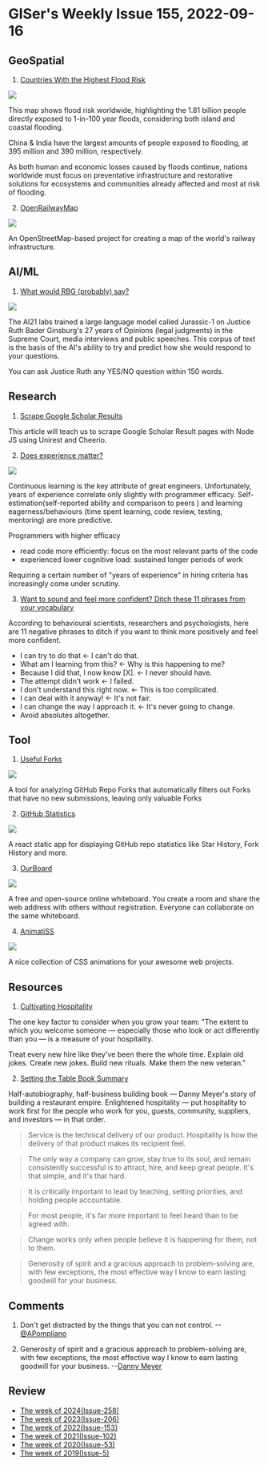 # GISer's Weekly Issue 155, 2022-09-16

## GeoSpatial

1. [Countries With the Highest Flood Risk](https://www.visualcapitalist.com/countries-highest-flood-risk/)

![](https://www.visualcapitalist.com/wp-content/uploads/2022/09/PopulationFloodRisk_MainGraphicOption2_1200px-1.jpg)

This map shows flood risk worldwide, highlighting the 1.81 billion people directly exposed to 1-in-100 year floods, considering both island and coastal flooding.

China & India have the largest amounts of people exposed to flooding, at 395 million and 390 million, respectively.

As both human and economic losses caused by floods continue, nations worldwide must focus on preventative infrastructure and restorative solutions for ecosystems and communities already affected and most at risk of flooding.

2. [OpenRailwayMap](https://www.openrailwaymap.org/)

![](https://www.informationninja.org/wp-content/uploads/2020/04/Screenshot_2020-04-27-OpenRailwayMap-1.png)

An OpenStreetMap-based project for creating a map of the world's railway infrastructure.

## AI/ML

1. [What would RBG (probably) say?](https://ask-rbg.ai/)

![](https://cdn.beekka.com/blogimg/asset/202207/bg2022071404.webp)

The AI21 labs trained a large language model called Jurassic-1 on Justice Ruth Bader Ginsburg's 27 years of Opinions (legal judgments) in the Supreme Court, media interviews and public speeches. This corpus of text is the basis of the AI's ability to try and predict how she would respond to your questions.

You can ask Justice Ruth any YES/NO question within 150 words.

## Research

1. [Scrape Google Scholar Results](https://serpdog.io/blog/scrape-google-scholar-results)

This article will teach us to scrape Google Scholar Result pages with Node JS using Unirest and Cheerio.

2. [Does experience matter?](https://abinoda.substack.com/p/efficacy)

![](https://substackcdn.com/image/fetch/w_1272,c_limit,f_webp,q_auto:good,fl_progressive:steep/https%3A%2F%2Fbucketeer-e05bbc84-baa3-437e-9518-adb32be77984.s3.amazonaws.com%2Fpublic%2Fimages%2F0383214f-a7ba-4bc9-a424-ccf2ae7ec258_956x1132.png)

Continuous learning is the key attribute of great engineers. Unfortunately, years of experience correlate only slightly with programmer efficacy. Self-estimation(self-reported ability and comparison to peers ) and learning eagerness/behaviours (time spent learning, code review, testing, mentoring) are more predictive.

Programmers with higher efficacy

- read code more efficiently: focus on the most relevant parts of the code
- experienced lower cognitive load: sustained longer periods of work

Requiring a certain number of "years of experience" in hiring criteria has increasingly come under scrutiny.

3. [Want to sound and feel more confident? Ditch these 11 phrases from your vocabulary](https://www.cnbc.com/2022/09/18/want-to-sound-and-feel-more-confident-ditch-these-11-phrases-from-your-vocabulary-say-psychologists.html)

According to behavioural scientists, researchers and psychologists, here are 11 negative phrases to ditch if you want to think more positively and feel more confident.

- I can try to do that <- I can't do that.
- What am I learning from this? <- Why is this happening to me?
- Because I did that, I now know [X]. <- I never should have.
- The attempt didn't work <- I failed.
- I don't understand this right now. <- This is too complicated.
- I can deal with it anyway! <- It's not fair.
- I can change the way I approach it. <- It's never going to change.
- Avoid absolutes altogether.

## Tool

1. [Useful Forks](https://useful-forks.github.io/)

![](https://github.com/useful-forks/useful-forks.github.io/raw/master/media/website_demo.gif)

A tool for analyzing GitHub Repo Forks that automatically filters out Forks that have no new submissions, leaving only valuable Forks

2. [GitHub Statistics](https://vesoft-inc.github.io/github-statistics/)

![](https://github.com/vesoft-inc/github-statistics/raw/master/src/image/WX20190912-172947.png)

A react static app for displaying GitHub repo statistics like Star History, Fork History and more.

3. [OurBoard](https://www.ourboard.io/)

![](https://cdn.jsdelivr.net/gh/bestxtools/weekly-cn@main/images/2022-09-15-10-47-02.png)

A free and open-source online whiteboard. You create a room and share the web address with others without registration. Everyone can collaborate on the same whiteboard.

4. [AnimatiSS](https://xsgames.co/animatiss/)

![](https://cdn.jsdelivr.net/gh/bestxtools/weekly-cn@main/images/2022-09-15-16-21-01.gif)

A nice collection of CSS animations for your awesome web projects.

## Resources

1. [Cultivating Hospitality](https://kevinyien.com/blog/cultivating-hospitality.html)

The one key factor to consider when you grow your team: "The extent to which you welcome someone — especially those who look or act differently than you — is a measure of your hospitality.

Treat every new hire like they've been there the whole time. Explain old jokes. Create new jokes. Build new rituals. Make them the new veteran."

2. [Setting the Table Book Summary](https://medium.com/mbreads/book-summary-setting-the-table-8769bbec9d6e)

Half-autobiography, half-business building book — Danny Meyer's story of building a restaurant empire. Enlightened hospitality — put hospitality to work first for the people who work for you, guests, community, suppliers, and investors — in that order.

> Service is the technical delivery of our product. Hospitality is how the delivery of that product makes its recipient feel.

> The only way a company can grow, stay true to its soul, and remain consistently successful is to attract, hire, and keep great people. It's that simple, and it's that hard.

> It is critically important to lead by teaching, setting priorities, and holding people accountable.

> For most people, it's far more important to feel heard than to be agreed with.

> Change works only when people believe it is happening for them, not to them.

> Generosity of spirit and a gracious approach to problem-solving are, with few exceptions, the most effective way I know to earn lasting goodwill for your business.

## Comments

1. Don't get distracted by the things that you can not control.
   --[@APompliano](https://twitter.com/APompliano/status/1570089816997470208)

2. Generosity of spirit and a gracious approach to problem-solving are, with few exceptions, the most effective way I know to earn lasting goodwill for your business.
   --[Danny Meyer](https://medium.com/mbreads/book-summary-setting-the-table-8769bbec9d6e)

## Review

- [The week of 2024(Issue-258)](../2024/issue-258.md)
- [The week of 2023(Issue-206)](../2023/issue-206.md)
- [The week of 2022(Issue-153)](../2022/issue-153.md)
- [The week of 2021(Issue-102)](../2021/issue-102.md)
- [The week of 2020(Issue-53)](../2020/issue-53.md)
- [The week of 2019(Issue-5)](../2019/issue-5.md)
